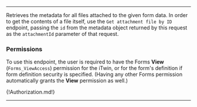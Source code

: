---

Retrieves the metadata for all files attached to the given form data. In order to get the contents of a file itself, use the `Get attachment file by ID` endpoint, passing the `id` from the metadata object returned by this request as the `attachmentId` parameter of that request.

### Permissions

To use this endpoint, the user is required to have the Forms **View** (`Forms_ViewAccess`) permission for the iTwin, or for the form's definition if form definition security is specified. (Having any other Forms permission automatically grants the **View** permission as well.)

{!Authorization.md!}

---